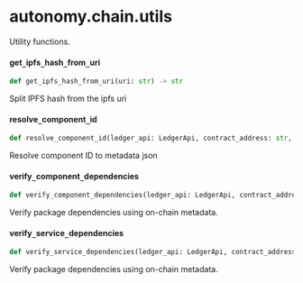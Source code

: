 <a id="autonomy.chain.utils"></a>

# autonomy.chain.utils

Utility functions.

<a id="autonomy.chain.utils.get_ipfs_hash_from_uri"></a>

#### get`_`ipfs`_`hash`_`from`_`uri

```python
def get_ipfs_hash_from_uri(uri: str) -> str
```

Split IPFS hash from the ipfs uri

<a id="autonomy.chain.utils.resolve_component_id"></a>

#### resolve`_`component`_`id

```python
def resolve_component_id(ledger_api: LedgerApi, contract_address: str, token_id: int, is_agent: bool = False, is_service: bool = False) -> Dict
```

Resolve component ID to metadata json

<a id="autonomy.chain.utils.verify_component_dependencies"></a>

#### verify`_`component`_`dependencies

```python
def verify_component_dependencies(ledger_api: LedgerApi, contract_address: str, dependencies: List[int], package_configuration: PackageConfiguration, skip_hash_check: bool = False) -> None
```

Verify package dependencies using on-chain metadata.

<a id="autonomy.chain.utils.verify_service_dependencies"></a>

#### verify`_`service`_`dependencies

```python
def verify_service_dependencies(ledger_api: LedgerApi, contract_address: str, agent_id: int, service_configuration: Service, skip_hash_check: bool = False) -> None
```

Verify package dependencies using on-chain metadata.

